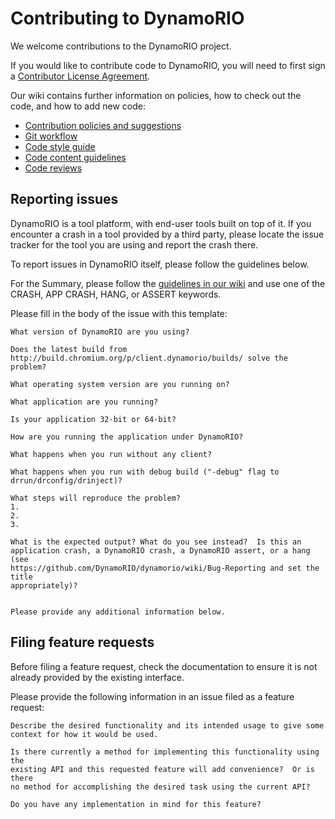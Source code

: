 # Contributing to DynamoRIO

We welcome contributions to the DynamoRIO project.

If you would like to contribute code to DynamoRIO, you will need to first sign a
[Contributor License Agreement](https://developers.google.com/open-source/cla/individual).

Our wiki contains further information on policies, how to check out the
code, and how to add new code:

- [Contribution policies and suggestions](https://github.com/DynamoRIO/dynamorio/wiki/Contributing)
- [Git workflow](https://github.com/DynamoRIO/dynamorio/wiki/Workflow)
- [Code style guide](https://github.com/DynamoRIO/dynamorio/wiki/Code-Style)
- [Code content guidelines](https://github.com/DynamoRIO/dynamorio/wiki/Code-Content)
- [Code reviews](https://github.com/DynamoRIO/dynamorio/wiki/Code-Reviews)

## Reporting issues

DynamoRIO is a tool platform, with end-user tools built on top of it.  If
you encounter a crash in a tool provided by a third party, please locate
the issue tracker for the tool you are using and report the crash there.

To report issues in DynamoRIO itself, please follow the guidelines below.

For the Summary, please follow the [guidelines in our
wiki](https://github.com/DynamoRIO/dynamorio/wiki/Bug-Reporting) and use
one of the CRASH, APP CRASH, HANG, or ASSERT keywords.

Please fill in the body of the issue with this template:

```
What version of DynamoRIO are you using?

Does the latest build from
http://build.chromium.org/p/client.dynamorio/builds/ solve the problem?

What operating system version are you running on?

What application are you running?

Is your application 32-bit or 64-bit?

How are you running the application under DynamoRIO?

What happens when you run without any client?

What happens when you run with debug build ("-debug" flag to
drrun/drconfig/drinject)?

What steps will reproduce the problem?
1.
2.
3.

What is the expected output? What do you see instead?  Is this an
application crash, a DynamoRIO crash, a DynamoRIO assert, or a hang (see
https://github.com/DynamoRIO/dynamorio/wiki/Bug-Reporting and set the title
appropriately)?


Please provide any additional information below.
```

## Filing feature requests

Before filing a feature request, check the documentation to ensure it is
not already provided by the existing interface.

Please provide the following information in an issue filed as a feature
request:

```
Describe the desired functionality and its intended usage to give some
context for how it would be used.

Is there currently a method for implementing this functionality using the
existing API and this requested feature will add convenience?  Or is there
no method for accomplishing the desired task using the current API?

Do you have any implementation in mind for this feature?
```
